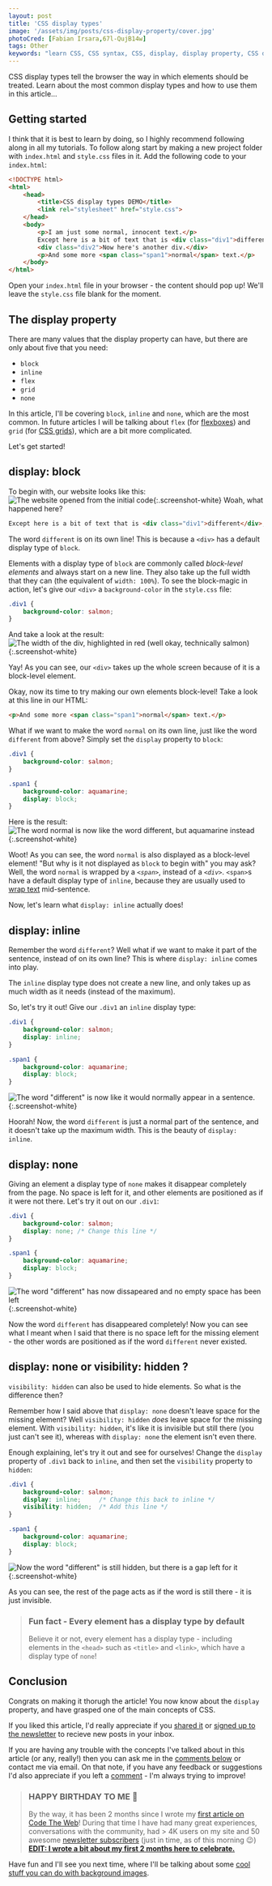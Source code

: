 ```yaml
---
layout: post
title: 'CSS display types'
image: '/assets/img/posts/css-display-property/cover.jpg'
photoCred: [Fabian Irsara,67l-QujB14w]
tags: Other
keywords: "learn CSS, CSS syntax, CSS, display, display property, CSS display property, display types"
---
```

CSS display types tell the browser the way in which elements should be treated. Learn about the most common display types and how to use them in this article...

## Getting started
I think that it is best to learn by doing, so I highly recommend following along in all my tutorials. To follow along start by making a new project folder with `index.html` and `style.css` files in it. Add the following code to your `index.html`:
```HTML
<!DOCTYPE html>
<html>
    <head>
        <title>CSS display types DEMO</title>
        <link rel="stylesheet" href="style.css">
    </head>
    <body>
        <p>I am just some normal, innocent text.</p>
        Except here is a bit of text that is <div class="div1">different</div>, yay!
        <div class="div2">Now here's another div.</div>
        <p>And some more <span class="span1">normal</span> text.</p>
    </body>
</html>
```
Open your `index.html` file in your browser - the content should pop up! We'll leave the `style.css` file blank for the moment.

## The display property
There are many values that the display property can have, but there are only about five that you need:
- `block`
- `inline`
- `flex`
- `grid`
- `none`

In this article, I'll be covering `block`, `inline` and `none`, which are the most common. In future articles I will be talking about `flex` (for [flexboxes][flex]) and `grid` (for [CSS grids][grid]), which are a bit more complicated.

Let's get started!

## display: block
To begin with, our website looks like this:
![The website opened from the initial code][initial-code]{:.screenshot-white}
Woah, what happened here?
```HTML
Except here is a bit of text that is <div class="div1">different</div>, yay!
```
The word `different` is on its own line! This is because a `<div>` has a default display type of `block`.

Elements with a display type of `block` are commonly called *block-level elements* and always start on a new line. They also take up the full width that they can (the equivalent of `width: 100%`). To see the block-magic in action, let's give our `<div>` a `background-color` in the `style.css` file:
```CSS
.div1 {
    background-color: salmon;
}
```
And take a look at the result:
![The width of the div, highlighted in red (well okay, technically salmon)][block-width]{:.screenshot-white}

Yay! As you can see, our `<div>` takes up the whole screen because of it is a block-level element.

Okay, now its time to try making our own elements block-level! Take a look at this line in our HTML:
```HTML
<p>And some more <span class="span1">normal</span> text.</p>
```

What if we want to make the word `normal` on its own line, just like the word `different` from above? Simply set the `display` property to `block`:

```CSS
.div1 {
    background-color: salmon;
}

.span1 {
    background-color: aquamarine;
    display: block;
}
```

Here is the result:
![The word normal is now like the word different, but aquamarine instead][new-block-element]{:.screenshot-white}

Woot! As you can see, the word `normal` is also displayed as a block-level element! "But why is it not displayed as `block` to begin with" you may ask? Well, the word `normal` is wrapped by a *`<span>`*, instead of a *`<div>`*. `<span>`s have a default display type of `inline`, because they are usually used to [wrap text][span] mid-sentence.

Now, let's learn what `display: inline` actually does!

## display: inline

Remember the word `different`? Well what if we want to make it part of the sentence, instead of on its own line? This is where `display: inline` comes into play.

The `inline` display type does not create a new line, and only takes up as much width as it needs (instead of the maximum).

So, let's try it out! Give our `.div1` an `inline` display type:
```CSS
.div1 {
    background-color: salmon;
    display: inline;
}

.span1 {
    background-color: aquamarine;
    display: block;
}
```
![The word "different" is now like it would normally appear in a sentence.][inline-word]{:.screenshot-white}

Hoorah! Now, the word `different` is just a normal part of the sentence, and it doesn't take up the maximum width. This is the beauty of `display: inline`.

## display: none

Giving an element a display type of `none` makes it disappear completely from the page. No space is left for it, and other elements are positioned as if it were not there. Let's try it out on our `.div1`:
```CSS
.div1 {
    background-color: salmon;
    display: none; /* Change this line */
}

.span1 {
    background-color: aquamarine;
    display: block;
}
```
![The word "different" has now dissapeared and no empty space has been left][display-none]{:.screenshot-white}

Now the word `different` has disappeared completely! Now you can see what I meant when I said that there is no space left for the missing element - the other words are positioned as if the word `different` never existed.

## display: none or visibility: hidden ?
`visibility: hidden` can also be used to hide elements. So what is the difference then?

Remember how I said above that `display: none` doesn't leave space for the missing element? Well `visibility: hidden` *does* leave space for the missing element. With `visibility: hidden`, it's like it is invisible but still there (you just can't see it), whereas with `display: none` the element isn't even there.

Enough explaining, let's try it out and see for ourselves! Change the `display` property of `.div1` back to `inline`, and then set the `visibility` property to `hidden`:
```CSS
.div1 {
    background-color: salmon;
    display: inline;     /* Change this back to inline */
    visibility: hidden;  /* Add this line */
}

.span1 {
    background-color: aquamarine;
    display: block;
}
```
![Now the word "different" is still hidden, but there is a gap left for it][visibility-hidden]{:.screenshot-white}

As you can see, the rest of the page acts as if the word is still there - it is just invisible.

> ### Fun fact - Every element has a display type by default
> Believe it or not, every element has a display type - including elements in the `<head>` such as `<title>` and `<link>`, which have a display type of `none`!

## Conclusion
Congrats on making it thorugh the article! You now know about the `display` property, and have grasped one of the main concepts of CSS.

If you liked this article, I'd really appreciate if you [shared it][share] or [signed up to the newsletter][newsletter] to recieve new posts in your inbox.

If you are having any trouble with the concepts I've talked about in this article (or any, really!) then you can ask me in the [comments below][comments] or contact me via email. On that note, if you have any feedback or suggestions I'd also appreciate if you left a [comment][comments] - I'm always trying to improve!

> ### HAPPY BIRTHDAY TO ME &#127881;<!--http://graphemica.com/%F0%9F%8E%89-->
> By the way, it has been 2 months since I wrote my [first article on Code The Web][first-article]! During that time I have had many great experiences, conversations with the community, had > 4K users on my site and 50 awesome [newsletter subscribers][newsletter] (just in time, as of this morning &#128521;<!--http://graphemica.com/%F0%9F%98%89-->)
> <br>**[EDIT: I wrote a bit about my first 2 months here to celebrate.][2-months-post]**

Have fun and I'll see you next time, where I'll be talking about some [cool stuff you can do with background images][advanced-bg-images].

[flex]: /2017/12/05/css-flexboxes/
[grid]: {{site.newsletter}}
[span]: /2017/10/22/wrapping-and-grouping-elements/#syntax---span
[first-article]: /2017/09/29/welcome
[advanced-bg-images]: /2017/12/02/css-advanced-background-images/
[2-months-post]: /2017/11/29/two-months/

[initial-code]: /assets/img/posts/css-display-property/initial-code.png
[block-width]: /assets/img/posts/css-display-property/block-width.png
[new-block-element]: /assets/img/posts/css-display-property/new-block-element.png
[inline-word]: /assets/img/posts/css-display-property/inline-word.png
[display-none]: /assets/img/posts/css-display-property/display-none.png
[visibility-hidden]: /assets/img/posts/css-display-property/visibility-hidden.png

[html]: /learn/html
[css]: /learn/css
[share]: {{site.share}}
[comments]: {{site.comments}}
[newsletter]: {{site.newsletter}}